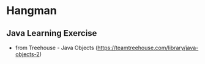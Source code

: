 # Hangman

## Java Learning Exercise

* from Treehouse - Java Objects
  (https://teamtreehouse.com/library/java-objects-2)
